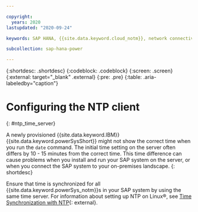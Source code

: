 ```yaml
---

copyright:
  years: 2020
lastupdated: "2020-09-24"

keywords: SAP HANA, {{site.data.keyword.cloud_notm}}, network connectivity, NTP, time server

subcollection: sap-hana-power

---
```


{:shortdesc: .shortdesc}
{:codeblock: .codeblock}
{:screen: .screen}
{:external: target="_blank" .external}
{:pre: .pre}
{:table: .aria-labeledby="caption"}

# Configuring the NTP client      
{: #ntp_time_server}

A newly provisioned {{site.data.keyword.IBM}} {{site.data.keyword.powerSysShort}} might not show the correct time when you run the `date` command. The initial time setting on the server often differs by 10 - 15 minutes from the correct time. This time difference can cause problems when you install and run your SAP system on the server, or when you connect the SAP system to your on-premises landscape.
{: shortdesc}

Ensure that time is synchronized for all {{site.data.keyword.powerSys_notm}}s in your SAP system by using the same time server. For information about setting up NTP on Linux&reg;, see [Time Synchronization with NTP](https://documentation.suse.com/sles/12-SP5/html/SLES-all/cha-netz-xntp.html){: external}.
  
